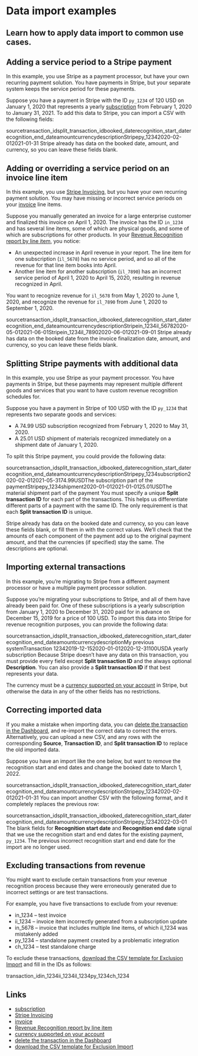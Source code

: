 # Data import examples

## Learn how to apply data import to common use cases.

## Adding a service period to a Stripe payment

In this example, you use Stripe as a payment processor, but have your own
recurring payment solution. You have payments in Stripe, but your separate
system keeps the service period for these payments.

Suppose you have a payment in Stripe with the ID `py_1234` of 120 USD on January
1, 2020 that represents a yearly
[subscription](https://docs.stripe.com/billing/subscriptions/creating) from
February 1, 2020 to January 31, 2021. To add this data to Stripe, you can import
a CSV with the following fields:

sourcetransaction_idsplit_transaction_idbooked_daterecognition_start_daterecognition_end_dateamountcurrencydescriptionStripepy_12342020-02-012021-01-31
Stripe already has data on the booked date, amount, and currency, so you can
leave these fields blank.

## Adding or overriding a service period on an invoice line item

In this example, you use [Stripe Invoicing](https://docs.stripe.com/invoicing),
but you have your own recurring payment solution. You may have missing or
incorrect service periods on your
[invoice](https://docs.stripe.com/api/invoices) line items.

Suppose you manually generated an invoice for a large enterprise customer and
finalized this invoice on April 1, 2020. The invoice has the ID `in_1234` and
has several line items, some of which are physical goods, and some of which are
subscriptions for other products. In your [Revenue Recognition report by line
item](https://docs.stripe.com/revenue-recognition/reports#csv-reports), you
notice:

- An unexpected increase in April revenue in your report. The line item for one
subscription (`il_5678`) has no service period, and so all of the revenue for
that line item books into April.
- Another line item for another subscription (`il_7890`) has an incorrect
service period of April 1, 2020 to April 15, 2020, resulting in revenue
recognized in April.

You want to recognize revenue for `il_5678` from May 1, 2020 to June 1, 2020,
and recognize the revenue for `il_7890` from June 1, 2020 to September 1, 2020.

sourcetransaction_idsplit_transaction_idbooked_daterecognition_start_daterecognition_end_dateamountcurrencydescriptionStripein_1234il_56782020-05-012021-06-01Stripein_1234il_78902020-06-012021-09-01
Stripe already has data on the booked date from the invoice finalization date,
amount, and currency, so you can leave these fields blank.

## Splitting Stripe payments with additional data

In this example, you use Stripe as your payment processor. You have payments in
Stripe, but these payments may represent multiple different goods and services
that you want to have custom revenue recognition schedules for.

Suppose you have a payment in Stripe of 100 USD with the ID `py_1234` that
represents two separate goods and services:

- A 74.99 USD subscription recognized from February 1, 2020 to May 31, 2020.
- A 25.01 USD shipment of materials recognized immediately on a shipment date of
January 1, 2020.

To split this Stripe payment, you could provide the following data:

sourcetransaction_idsplit_transaction_idbooked_daterecognition_start_daterecognition_end_dateamountcurrencydescriptionStripepy_1234subscription2020-02-012021-05-3174.99USDThe
subscription part of the
paymentStripepy_1234shipment2020-01-012021-01-0125.01USDThe material shipment
part of the payment
You must specify a unique **Split transaction ID** for each part of the
transactions. This helps us differentiate different parts of a payment with the
same ID. The only requirement is that each **Split transaction ID** is unique.

Stripe already has data on the booked date and currency, so you can leave these
fields blank, or fill them in with the correct values. We’ll check that the
amounts of each component of the payment add up to the original payment amount,
and that the currencies (if specified) stay the same. The descriptions are
optional.

## Importing external transactions

In this example, you’re migrating to Stripe from a different payment processor
or have a multiple payment processor solution.

Suppose you’re migrating your subscriptions to Stripe, and all of them have
already been paid for. One of these subscriptions is a yearly subscription from
January 1, 2020 to December 31, 2020 paid for in advance on December 15, 2019
for a price of 100 USD. To import this data into Stripe for revenue recognition
purposes, you can provide the following data:

sourcetransaction_idsplit_transaction_idbooked_daterecognition_start_daterecognition_end_dateamountcurrencydescriptionMy
previous systemTransaction 12342019-12-152020-01-012020-12-31100USDA yearly
subscription
Because Stripe doesn’t have any data on this transaction, you must provide every
field except **Split transaction ID** and the always optional **Description**.
You can also provide a **Split transaction ID** if that best represents your
data.

The currency must be a [currency supported on your
account](https://docs.stripe.com/currencies) in Stripe, but otherwise the data
in any of the other fields has no restrictions.

## Correcting imported data

If you make a mistake when importing data, you can [delete the transaction in
the
Dashboard](https://docs.stripe.com/revenue-recognition/data-import/manage-imported-data#transactions-deletion),
and re-import the correct data to correct the errors. Alternatively, you can
upload a new CSV, and any rows with the corresponding **Source**, **Transaction
ID**, and **Split transaction ID** to replace the old imported data.

Suppose you have an import like the one below, but want to remove the
recognition start and end dates and change the booked date to March 1, 2022.

sourcetransaction_idsplit_transaction_idbooked_daterecognition_start_daterecognition_end_dateamountcurrencydescriptionStripepy_12342020-02-012021-01-31
You can import another CSV with the following format, and it completely replaces
the previous row:

sourcetransaction_idsplit_transaction_idbooked_daterecognition_start_daterecognition_end_dateamountcurrencydescriptionStripepy_12342022-03-01
The blank fields for **Recognition start date** and **Recognition end date**
signal that we use the recognition start and end dates for the existing payment,
`py_1234`. The previous incorrect recognition start and end date for the import
are no longer used.

## Excluding transactions from revenue

You might want to exclude certain transactions from your revenue recognition
process because they were erroneously generated due to incorrect settings or are
test transactions.

For example, you have five transactions to exclude from your revenue:

- in_1234 – test invoice
- ii_1234 – invoice item incorrectly generated from a subscription update
- in_5678 – invoice that includes multiple line items, of which il_1234 was
mistakenly added
- py_1234 – standalone payment created by a problematic integration
- ch_1234 – test standalone charge

To exclude these transactions, [download the CSV template for Exclusion
Import](https://dashboard.stripe.com/revenue-recognition/data-import) and fill
in the IDs as follows:

transaction_idin_1234ii_1234il_1234py_1234ch_1234

## Links

- [subscription](https://docs.stripe.com/billing/subscriptions/creating)
- [Stripe Invoicing](https://docs.stripe.com/invoicing)
- [invoice](https://docs.stripe.com/api/invoices)
- [Revenue Recognition report by line
item](https://docs.stripe.com/revenue-recognition/reports#csv-reports)
- [currency supported on your account](https://docs.stripe.com/currencies)
- [delete the transaction in the
Dashboard](https://docs.stripe.com/revenue-recognition/data-import/manage-imported-data#transactions-deletion)
- [download the CSV template for Exclusion
Import](https://dashboard.stripe.com/revenue-recognition/data-import)
